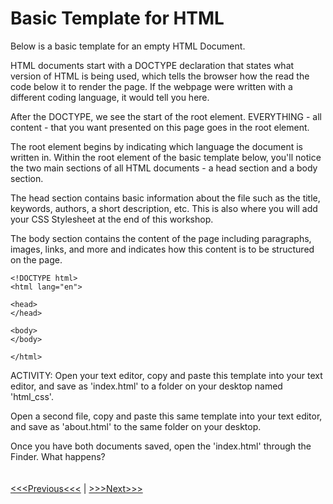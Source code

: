# Basic Template for HTML

Below is a basic template for an empty HTML Document. 

HTML documents start with a DOCTYPE declaration that states what version of HTML is being used, which tells the browser how the read the code below it to render the page. If the webpage were written with a different coding language, it would tell you here.

After the DOCTYPE, we see the start of the root element. EVERYTHING - all content - that you want presented on this page goes in the root element. 

The root element begins by indicating which language the document is written in. Within the root element of the basic template below, you'll notice the two main sections of all HTML documents - a head section and a body section. 

The head section contains basic information about the file such as the title, keywords, authors, a short description, etc. This is also where you will add your CSS Stylesheet at the end of this workshop. 

The body section contains the content of the page including paragraphs, images, links, and more and indicates how this content is to be structured on the page. 

```
<!DOCTYPE html>
<html lang="en">

<head>
</head>

<body>
</body>

</html>
```

ACTIVITY: 
Open your text editor, copy and paste this template into your text editor, and save as 'index.html' to a folder on your desktop named 'html_css'.

Open a second file, copy and paste this same template into your text editor, and save as 'about.html' to the same folder on your desktop.

Once you have both documents saved, open the 'index.html' through the Finder. What happens? 
<br/>
<br/>
<br/>
[<<<Previous<<<](opening_activity.md) | [>>>Next>>>](elements.md)